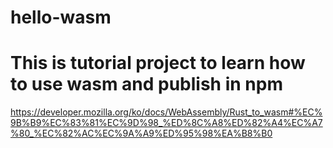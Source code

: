 # hello-wasm

# This is tutorial project to learn how to use wasm and publish in npm
https://developer.mozilla.org/ko/docs/WebAssembly/Rust_to_wasm#%EC%9B%B9%EC%83%81%EC%9D%98_%ED%8C%A8%ED%82%A4%EC%A7%80_%EC%82%AC%EC%9A%A9%ED%95%98%EA%B8%B0
